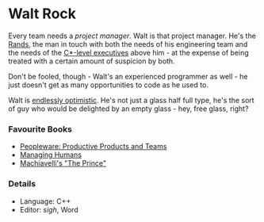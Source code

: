 
Walt Rock
=========
Every team needs a *project manager*. Walt is that project manager. 
He's the [Rands](http://randsinrepose.com/),
the man in touch with both the needs of his engineering team and the needs of
the [C*-level executives](http://cube-drone.com/2014_07_08-Cube_Drone_82_Corporatespeak.html) 
above him - at the expense of being treated with a certain 
amount of suspicion by both. 

Don't be fooled, though - Walt's an experienced programmer as well - 
he just doesn't
get as many opportunities to code as he used to.

Walt is [endlessly optimistic](http://cube-drone.com/2015_01_06-114_Office_Space.html).
He's not just a glass half full type, he's the sort
of guy who would be delighted by an empty glass - hey, free glass, right? 

### Favourite Books
 * [Peopleware: Productive Products and Teams](http://amzn.to/1wXVpwc)
 * [Managing Humans](http://amzn.to/1IIWWMe)
 * [Machiavelli's "The Prince"](http://amzn.to/1u55Xsq)

### Details 
 * Language: C++
 * Editor: *sigh*, Word
